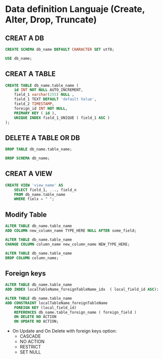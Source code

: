 # Data definition Languaje (Create, Alter, Drop, Truncate)


## CREAT A DB
```sql
CREATE SCHEMA db_name DEFAULT CHARACTER SET utf8;

USE db_name;
```

## CREAT A TABLE
```sql
CREATE TABLE db_name.table_name (
    id INT NOT NULL AUTO_INCREMENT,
    field_1 varchar(255) NULL ,
    field_1 TEXT DEFAULT 'default Value',
    field_2 TIMESTAMP,
    foreign_id INT NOT NULL,
    PRIMARY KEY ( id ),
    UNIQUE INDEX field_1_UNIQUE ( field_1 ASC )
);

```

## DELETE A TABLE OR DB
```sql
DROP TABLE db_name.table_name;

DROP SCHEMA db_name;
```

## CREAT A VIEW
```sql
CREATE VIEW 'view_name' AS
    SELECT field_1, ..., field_n
    FROM db_name.table_name
    WHERE fielx = " ";
```

## Modify Table
```sql
ALTER TABLE db_name.table_name
ADD COLUMN new_column_name TYPE_HERE NULL AFTER some_field;

ALTER TABLE db_name.table_name
CHANGE COLUMN column_name new_column_name NEW_TYPE_HERE;

ALTER TABLE db_name.table_name
DROP COLUMN column_name;
```

## Foreign keys
```sql
ALTER TABLE db_name.table_name
ADD INDEX localTableName_foreignTableName_idx  ( local_field_id ASC):

ALTER TABLE db_name.table_name
ADD CONSTRAINT localTableName_foreignTableName
    FOREIGN KEY (local_field_id)
    REFERENCES db_name.table_foreign_name ( foreign_field )
    ON DELETE NO ACTION
    ON UPDATE NO ACTION;
```

- On Update and On Delete with foreign keys option:
    * CASCADE
    * NO ACTION
    * RESTRICT
    * SET NULL

